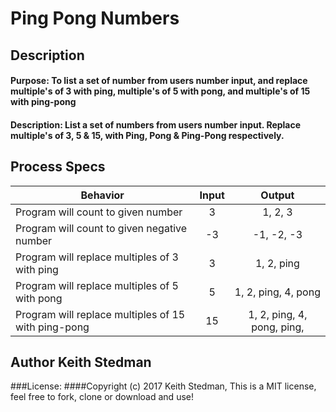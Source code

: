 # Ping Pong Numbers
## Description
#### Purpose: To list a set of number from users number input, and replace multiple's of 3 with ping, multiple's of 5 with pong, and multiple's of 15 with ping-pong
#### Description: List a set of numbers from users number input. Replace multiple's of 3, 5 & 15, with Ping, Pong & Ping-Pong respectively.
## Process Specs

| Behavior | Input | Output |
|----------|:-----:|:------:|
| Program will count to given number | 3 | 1, 2, 3 |
| Program will count to given negative number | -3 | -1, -2, -3 |
| Program will replace multiples of 3 with ping | 3 | 1, 2, ping |
| Program will replace multiples of 5 with pong | 5 | 1, 2, ping, 4, pong |
| Program will replace multiples of 15 with ping-pong | 15 | 1, 2, ping, 4, pong, ping, |

## Author Keith Stedman
###License:
####Copyright (c) 2017 Keith Stedman, This is a MIT license, feel free to fork, clone or download and use!
